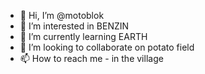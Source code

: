 - 👋 Hi, I’m @motoblok
- 👀 I’m interested in BENZIN
- 🌱 I’m currently learning EARTH
- 💞️ I’m looking to collaborate on potato field
- 📫 How to reach me - in the village

<!---
motoblok/motoblok is a ✨ special ✨ repository because its `README.md` (this file) appears on your GitHub profile.
You can click the Preview link to take a look at your changes.
--->
